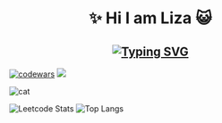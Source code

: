 <h1 align='center'> ✨ Hi I am Liza 😺 </h1>

<h2 align='center' ><a href="https://git.io/typing-svg"><img src="https://readme-typing-svg.demolab.com?font=Fira+Code&pause=1000&color=ADDAF7&center=true&width=435&lines=I+am+frontend+developer+%F0%9F%98%BD" alt="Typing SVG" /></a></h2>

[![codewars](https://www.codewars.com/users/lizakobzeva/badges/small)](https://www.codewars.com/users/lizakobzeva)
![](https://komarev.com/ghpvc/?username=lizakobzeva)


<img src="https://cs8.pikabu.ru/post_img/2016/08/22/5/og_og_147184799429068119.jpg" alt="cat" />


![Leetcode Stats](https://leetcard.jacoblin.cool/lizakobzeva?theme=nord&height=165&width=500)
![Top Langs](https://github-readme-stats.vercel.app/api/top-langs/?username=lizakobzeva&layout=compact)

